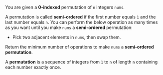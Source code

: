 You are given a **0-indexed** permutation of `n` integers `nums`.

A permutation is called **semi-ordered** if the first number equals `1` and the last number equals `n`. You can perform the below operation as many times as you want until you make `nums` a **semi-ordered** permutation:

- Pick two adjacent elements in `nums`, then swap them.

Return the minimum number of operations to make `nums` a **semi-ordered permutation**.

A **permutation** is a sequence of integers from `1` to `n` of length `n` containing each number exactly once.